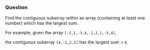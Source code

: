 ### Question

Find the contiguous subarray within an array (containing at least one number) which has the largest sum.

For example, given the array `[-2,1,-3,4,-1,2,1,-5,4]`,


the contiguous subarray `[4,-1,2,1]` has the largest sum = `6`.

